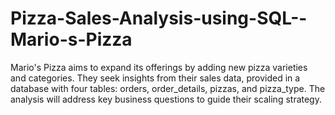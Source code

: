 # Pizza-Sales-Analysis-using-SQL--Mario-s-Pizza

Mario's Pizza aims to expand its offerings by adding new pizza varieties and categories. They seek insights from their sales data, provided in a database with four tables: orders, order_details, pizzas, and pizza_type. The analysis will address key business questions to guide their scaling strategy.

